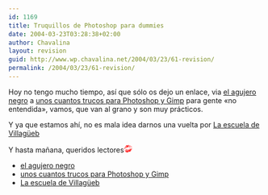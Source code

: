 ```yaml
---
id: 1169
title: Truquillos de Photoshop para dummies
date: 2004-03-23T03:28:38+02:00
author: Chavalina
layout: revision
guid: http://www.wp.chavalina.net/2004/03/23/61-revision/
permalink: /2004/03/23/61-revision/
---
```

Hoy no tengo mucho tiempo, as&iacute; que sólo os dejo un enlace, via <a href="http://www.agujero.com" target="_blank">el agujero negro</a> a <a href="http://www.villanos.net/escuela/tps/tps_00.html" target="_blank">unos cuantos trucos para Photoshop y Gimp</a> para gente «no entendida», vamos, que van al grano y son muy prácticos.

Y ya que estamos ah&iacute;, no es mala idea darnos una vuelta por <a href="http://www.villanos.net/escuela/index.html" target="_blank">La escuela de Villag&uuml;eb</a>

Y hasta ma&ntilde;ana, queridos lectores![beso](/imagenes/emoticonos/beso.gif) 

  * <a href="http://www.agujero.com" target="_blank">el agujero negro</a>
  * <a href="http://www.villanos.net/escuela/tps/tps_00.html" target="_blank">unos cuantos trucos para Photoshop y Gimp</a>
  * <a href="http://www.villanos.net/escuela/index.html" target="_blank">La escuela de Villag&uuml;eb</a>